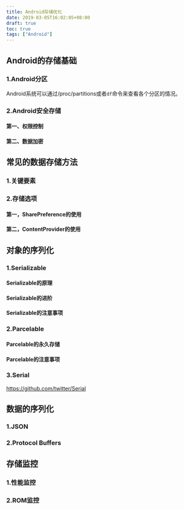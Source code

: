```yaml
---
title: Android存储优化
date: 2019-03-05T16:02:05+08:00
draft: true
toc: true
tags: ["Android"]
---
```


## Android的存储基础

### 1.Android分区

Android系统可以通过/proc/partitions或者`df`命令来查看各个分区的情况。

### 2.Android安全存储

#### 第一、权限控制

#### 第二、数据加密

## 常见的数据存储方法

### 1.关键要素

### 2.存储选项

#### 第一，SharePreference的使用

#### 第二，ContentProvider的使用

## 对象的序列化

### 1.Serializable


#### Serializable的原理

#### Serializable的进阶

#### Serializable的注意事项

### 2.Parcelable

#### Parcelable的永久存储

#### Parcelable的注意事项

### 3.Serial

https://github.com/twitter/Serial

## 数据的序列化

### 1.JSON

### 2.Protocol Buffers

## 存储监控

### 1.性能监控

### 2.ROM监控